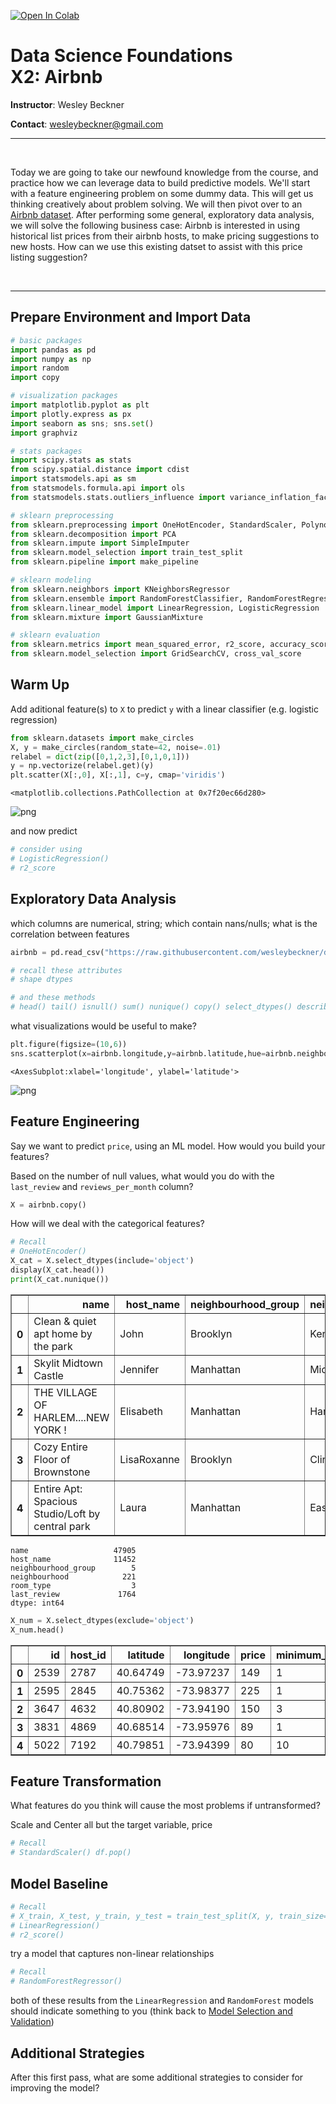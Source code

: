 <a href="https://colab.research.google.com/github/wesleybeckner/data_science_foundations/blob/main/notebooks/extras/X1_Thinking_Data.ipynb" target="_parent"><img src="https://colab.research.google.com/assets/colab-badge.svg" alt="Open In Colab"/></a>

# Data Science Foundations <br> X2: Airbnb

**Instructor**: Wesley Beckner

**Contact**: wesleybeckner@gmail.com

---

<br>

Today we are going to take our newfound knowledge from the course, and practice how we can leverage data to build predictive models. We'll start with a feature engineering problem on some dummy data. This will get us thinking creatively about problem solving. We will then pivot over to an [Airbnb dataset](https://www.kaggle.com/dgomonov/new-york-city-airbnb-open-data/code). After performing some general, exploratory data analysis, we will solve the following business case: Airbnb is interested in using historical list prices from their airbnb hosts, to make pricing suggestions to new hosts. How can we use this existing datset to assist with this price listing suggestion?

<br>

---

## Prepare Environment and Import Data


```python
# basic packages
import pandas as pd
import numpy as np
import random
import copy

# visualization packages
import matplotlib.pyplot as plt
import plotly.express as px
import seaborn as sns; sns.set()
import graphviz 

# stats packages
import scipy.stats as stats
from scipy.spatial.distance import cdist
import statsmodels.api as sm
from statsmodels.formula.api import ols
from statsmodels.stats.outliers_influence import variance_inflation_factor

# sklearn preprocessing
from sklearn.preprocessing import OneHotEncoder, StandardScaler, PolynomialFeatures
from sklearn.decomposition import PCA
from sklearn.impute import SimpleImputer
from sklearn.model_selection import train_test_split
from sklearn.pipeline import make_pipeline

# sklearn modeling
from sklearn.neighbors import KNeighborsRegressor
from sklearn.ensemble import RandomForestClassifier, RandomForestRegressor, AdaBoostClassifier, GradientBoostingClassifier
from sklearn.linear_model import LinearRegression, LogisticRegression
from sklearn.mixture import GaussianMixture

# sklearn evaluation
from sklearn.metrics import mean_squared_error, r2_score, accuracy_score
from sklearn.model_selection import GridSearchCV, cross_val_score
```

## Warm Up

Add aditional feature(s) to `X` to predict `y` with a linear classifier (e.g. logistic regression)


```python
from sklearn.datasets import make_circles
X, y = make_circles(random_state=42, noise=.01)
relabel = dict(zip([0,1,2,3],[0,1,0,1]))
y = np.vectorize(relabel.get)(y)
plt.scatter(X[:,0], X[:,1], c=y, cmap='viridis')
```




    <matplotlib.collections.PathCollection at 0x7f20ec66d280>




    
![png](X2_Airbnb_files/X2_Airbnb_6_1.png)
    


and now predict


```python
# consider using
# LogisticRegression()
# r2_score
```

## Exploratory Data Analysis

which columns are numerical, string; which contain nans/nulls; what is the correlation between features


```python
airbnb = pd.read_csv("https://raw.githubusercontent.com/wesleybeckner/datasets/main/datasets/airbnb/AB_NYC_2019.csv")
```


```python
# recall these attributes
# shape dtypes

# and these methods
# head() tail() isnull() sum() nunique() copy() select_dtypes() describe() drop()
```

what visualizations would be useful to make?


```python
plt.figure(figsize=(10,6))
sns.scatterplot(x=airbnb.longitude,y=airbnb.latitude,hue=airbnb.neighbourhood_group)
```




    <AxesSubplot:xlabel='longitude', ylabel='latitude'>




    
![png](X2_Airbnb_files/X2_Airbnb_14_1.png)
    


## Feature Engineering

Say we want to predict `price`, using an ML model. How would you build your features?

Based on the number of null values, what would you do with the `last_review` and `reviews_per_month` column?


```python
X = airbnb.copy()
```

How will we deal with the categorical features?


```python
# Recall
# OneHotEncoder()
X_cat = X.select_dtypes(include='object')
display(X_cat.head())
print(X_cat.nunique())
```


<div>
<style scoped>
    .dataframe tbody tr th:only-of-type {
        vertical-align: middle;
    }

    .dataframe tbody tr th {
        vertical-align: top;
    }

    .dataframe thead th {
        text-align: right;
    }
</style>
<table border="1" class="dataframe">
  <thead>
    <tr style="text-align: right;">
      <th></th>
      <th>name</th>
      <th>host_name</th>
      <th>neighbourhood_group</th>
      <th>neighbourhood</th>
      <th>room_type</th>
      <th>last_review</th>
    </tr>
  </thead>
  <tbody>
    <tr>
      <th>0</th>
      <td>Clean &amp; quiet apt home by the park</td>
      <td>John</td>
      <td>Brooklyn</td>
      <td>Kensington</td>
      <td>Private room</td>
      <td>2018-10-19</td>
    </tr>
    <tr>
      <th>1</th>
      <td>Skylit Midtown Castle</td>
      <td>Jennifer</td>
      <td>Manhattan</td>
      <td>Midtown</td>
      <td>Entire home/apt</td>
      <td>2019-05-21</td>
    </tr>
    <tr>
      <th>2</th>
      <td>THE VILLAGE OF HARLEM....NEW YORK !</td>
      <td>Elisabeth</td>
      <td>Manhattan</td>
      <td>Harlem</td>
      <td>Private room</td>
      <td>NaN</td>
    </tr>
    <tr>
      <th>3</th>
      <td>Cozy Entire Floor of Brownstone</td>
      <td>LisaRoxanne</td>
      <td>Brooklyn</td>
      <td>Clinton Hill</td>
      <td>Entire home/apt</td>
      <td>2019-07-05</td>
    </tr>
    <tr>
      <th>4</th>
      <td>Entire Apt: Spacious Studio/Loft by central park</td>
      <td>Laura</td>
      <td>Manhattan</td>
      <td>East Harlem</td>
      <td>Entire home/apt</td>
      <td>2018-11-19</td>
    </tr>
  </tbody>
</table>
</div>


    name                   47905
    host_name              11452
    neighbourhood_group        5
    neighbourhood            221
    room_type                  3
    last_review             1764
    dtype: int64



```python
X_num = X.select_dtypes(exclude='object')
X_num.head()
```




<div>
<style scoped>
    .dataframe tbody tr th:only-of-type {
        vertical-align: middle;
    }

    .dataframe tbody tr th {
        vertical-align: top;
    }

    .dataframe thead th {
        text-align: right;
    }
</style>
<table border="1" class="dataframe">
  <thead>
    <tr style="text-align: right;">
      <th></th>
      <th>id</th>
      <th>host_id</th>
      <th>latitude</th>
      <th>longitude</th>
      <th>price</th>
      <th>minimum_nights</th>
      <th>number_of_reviews</th>
      <th>reviews_per_month</th>
      <th>calculated_host_listings_count</th>
      <th>availability_365</th>
    </tr>
  </thead>
  <tbody>
    <tr>
      <th>0</th>
      <td>2539</td>
      <td>2787</td>
      <td>40.64749</td>
      <td>-73.97237</td>
      <td>149</td>
      <td>1</td>
      <td>9</td>
      <td>0.21</td>
      <td>6</td>
      <td>365</td>
    </tr>
    <tr>
      <th>1</th>
      <td>2595</td>
      <td>2845</td>
      <td>40.75362</td>
      <td>-73.98377</td>
      <td>225</td>
      <td>1</td>
      <td>45</td>
      <td>0.38</td>
      <td>2</td>
      <td>355</td>
    </tr>
    <tr>
      <th>2</th>
      <td>3647</td>
      <td>4632</td>
      <td>40.80902</td>
      <td>-73.94190</td>
      <td>150</td>
      <td>3</td>
      <td>0</td>
      <td>NaN</td>
      <td>1</td>
      <td>365</td>
    </tr>
    <tr>
      <th>3</th>
      <td>3831</td>
      <td>4869</td>
      <td>40.68514</td>
      <td>-73.95976</td>
      <td>89</td>
      <td>1</td>
      <td>270</td>
      <td>4.64</td>
      <td>1</td>
      <td>194</td>
    </tr>
    <tr>
      <th>4</th>
      <td>5022</td>
      <td>7192</td>
      <td>40.79851</td>
      <td>-73.94399</td>
      <td>80</td>
      <td>10</td>
      <td>9</td>
      <td>0.10</td>
      <td>1</td>
      <td>0</td>
    </tr>
  </tbody>
</table>
</div>



## Feature Transformation

What features do you think will cause the most problems if untransformed? 

Scale and Center all but the target variable, price


```python
# Recall
# StandardScaler() df.pop()
```

## Model Baseline


```python
# Recall
# X_train, X_test, y_train, y_test = train_test_split(X, y, train_size=0.8, random_state=42)
# LinearRegression()
# r2_score()
```

try a model that captures non-linear relationships


```python
# Recall
# RandomForestRegressor()
```

both of these results from the `LinearRegression` and `RandomForest` models should indicate something to you (think back to [Model Selection and Validation](https://wesleybeckner.github.io/data_science_foundations/S3_Model_Selection_and_Validation/))

## Additional Strategies

After this first pass, what are some additional strategies to consider for improving the model?
